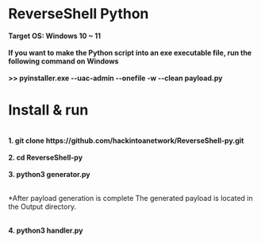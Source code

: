 # ReverseShell Python
<b>Target OS: Windows 10 ~ 11</b></br>
<br><b>If you want to make the Python script into an exe executable file, run the following command on Windows</b></br>
<br><b> >> pyinstaller.exe --uac-admin --onefile -w --clean payload.py</b>
<h1>Install & run</h1>
<br><b>1. git clone https://github.com/hackintoanetwork/ReverseShell-py.git</b></br>
<br><b>2. cd ReverseShell-py</b></br>
<br><b>3. python3 generator.py</b></br>

<br>*After payload generation is complete The generated payload is located in the Output directory.</br>
 

<br><b>4. python3 handler.py</b></br>
